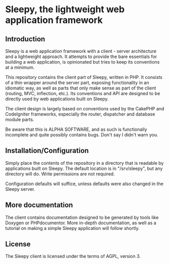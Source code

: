 # Sleepy, the lightweight web application framework

## Introduction

Sleepy is a web application framework with a client - server architecture and a
lightweight approach. It attempts to provide the bare essentials for building a
web application, is opinionated but tries to keep its conventions at a minimum.

This repository contains the client part of Sleepy, written in PHP. It consists
of a thin wrapper around the server part, exposing functionality in an idiomatic
way, as well as parts that only make sense as part of the client (routing, MVC,
inflection, etc.). Its conventions and API are designed to be directly used by
web applications built on Sleepy.

The client design is largely based on conventions used by the CakePHP and
CodeIgniter frameworks, especially the router, dispatcher and database module
parts.

Be aware that this is ALPHA SOFTWARE, and as such is functionally incomplete and
quite possibly contains bugs. Don't say I didn't warn you.

## Installation/Configuration

Simply place the contents of the repository in a directory that is readable by
applications built on Sleepy. The default location is in "/srv/sleepy", but any
directory will do. Write permissions are not required.

Configuration defaults will suffice, unless defaults were also changed in the
Sleepy server.

## More documentation

The client contains documentation designed to be generated by tools like Doxygen
or PHPdocumentor. More in-depth documentation, as well as a tutorial on making
a simple Sleepy application will follow shortly.

## License

The Sleepy client is licensed under the terms of AGPL, version 3.